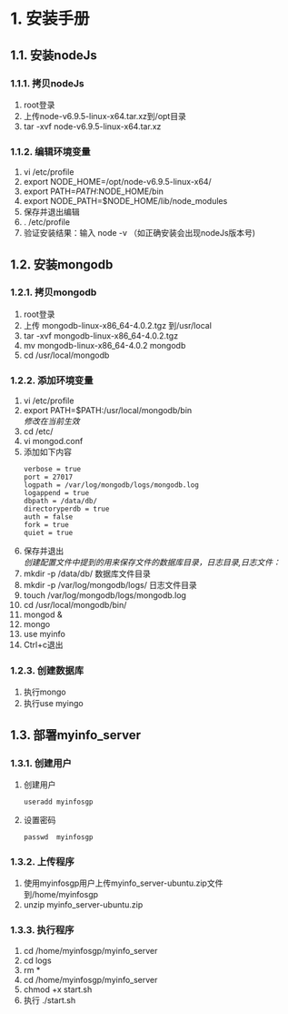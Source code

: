 # 1. 安装手册

## 1.1. 安装nodeJs
### 1.1.1. 拷贝nodeJs
  1. root登录  
  2. 上传node-v6.9.5-linux-x64.tar.xz到/opt目录  
  3. tar -xvf node-v6.9.5-linux-x64.tar.xz  
### 1.1.2. 编辑环境变量  
  1. vi /etc/profile  
  2. export NODE_HOME=/opt/node-v6.9.5-linux-x64/  
  3. export PATH=$PATH:$NODE_HOME/bin  
  4. export NODE_PATH=$NODE_HOME/lib/node_modules  
  5. 保存并退出编辑  
  6. . /etc/profile
  7. 验证安装结果：输入 node -v  （如正确安装会出现nodeJs版本号)
## 1.2. 安装mongodb
### 1.2.1. 拷贝mongodb
  1. root登录  
  2. 上传 mongodb-linux-x86_64-4.0.2.tgz 到/usr/local  
  3. tar -xvf mongodb-linux-x86_64-4.0.2.tgz  
  4. mv mongodb-linux-x86_64-4.0.2 mongodb  
  5. cd /usr/local/mongodb  

### 1.2.2. 添加环境变量 
  1. vi /etc/profile  
  1. export PATH=$PATH:/usr/local/mongodb/bin  
  *修改在当前生效*  
  1. cd /etc/  
  1. vi mongod.conf  
  1. 添加如下内容  
      ```
      verbose = true  
      port = 27017  
      logpath = /var/log/mongodb/logs/mongodb.log  
      logappend = true  
      dbpath = /data/db/  
      directoryperdb = true  
      auth = false  
      fork = true  
      quiet = true  
      ```
  1.  保存并退出  
  *创建配置文件中提到的用来保存文件的数据库目录，日志目录,日志文件：*  
  1. mkdir -p /data/db/    数据库文件目录  
  1. mkdir -p /var/log/mongodb/logs/   日志文件目录  
  1. touch /var/log/mongodb/logs/mongodb.log  
  1. cd /usr/local/mongodb/bin/  
  1. mongod &   
  1. mongo   
  1. use myinfo  
  1. Ctrl+c退出
### 1.2.3. 创建数据库  
  1. 执行mongo
  2. 执行use myingo
## 1.3. 部署myinfo_server
### 1.3.1. 创建用户
  1. 创建用户  
      ``` 
      useradd myinfosgp
      ```
  2. 设置密码   
      ```
      passwd  myinfosgp
      ```
### 1.3.2. 上传程序  
  1. 使用myinfosgp用户上传myinfo_server-ubuntu.zip文件到/home/myinfosgp  
  2. unzip myinfo_server-ubuntu.zip  
### 1.3.3. 执行程序
  1. cd /home/myinfosgp/myinfo_server  
  2. cd logs  
  3. rm *  
  4. cd /home/myinfosgp/myinfo_server   
  5.  chmod +x start.sh  
  6.  执行 ./start.sh  
